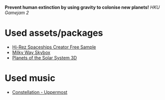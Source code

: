 **Prevent human extinction by using gravity to colonise new planets!**
*HKU Gamejam 2*

# Used assets/packages
- [Hi-Rez Spaceships Creator Free Sample](https://assetstore.unity.com/packages/3d/vehicles/space/hi-rez-spaceships-creator-free-sample-153363)
- [Milky Way Skybox](https://assetstore.unity.com/packages/2d/textures-materials/milky-way-skybox-94001)
- [Planets of the Solar System 3D](https://assetstore.unity.com/packages/3d/environments/planets-of-the-solar-system-3d-90219)

# Used music
- [Constellation - Uppermost](https://www.youtube.com/watch?v=t6cT_vi1mIQ)
